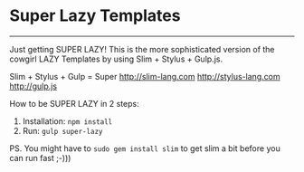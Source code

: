 # Super Lazy Templates
<hr>

Just getting SUPER LAZY! This is the more sophisticated version of the cowgirl LAZY Templates by using Slim + Stylus + Gulp.js.

Slim + Stylus + Gulp = Super
http://slim-lang.com
http://stylus-lang.com
http://gulp.js

How to be SUPER LAZY in 2 steps:
1. Installation: `npm install`
2. Run: `gulp super-lazy`

PS. You might have to `sudo gem install slim` to get slim a bit before you can run fast ;-)))